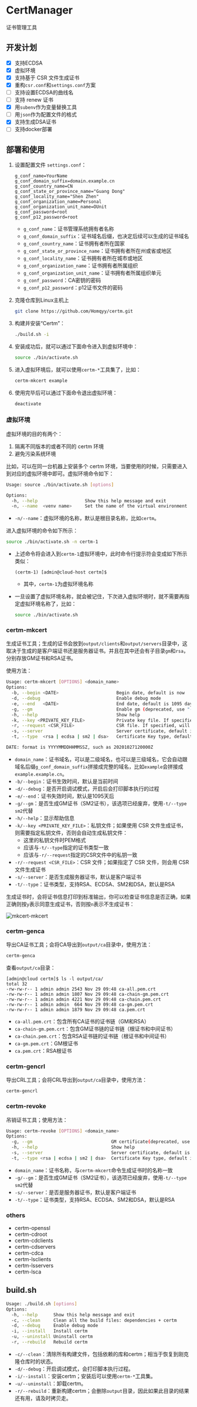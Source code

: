 # CertManager

证书管理工具

## 开发计划

- [x] 支持ECDSA
- [x] 虚拟环境
- [x] 支持基于 CSR 文件生成证书
- [x] 重构`csr.conf`和`settings.conf`方案
- [ ] 支持设置ECDSA的曲线名
- [ ] 支持 renew 证书
- [x] 用`subenv`作为变量替换工具
- [ ] 用`json`作为配置文件的格式
- [x] 支持生成DSA证书
- [ ] 支持docker部署

## 部署和使用

1. 设置配置文件 `settings.conf`：

    ```text
    g_conf_name=YourName
    g_conf_domain_suffix=domain.example.cn
    g_conf_country_name=CN
    g_conf_state_or_province_name="Guang Dong"
    g_conf_locality_name="Shen Zhen"
    g_conf_organization_name=Personal
    g_conf_organization_unit_name=OUnit
    g_conf_password=root
    g_conf_p12_password=root
    ```

    - `g_conf_name`：证书管理系统拥有者名称
    - `g_conf_domain_suffix`：证书域名后缀，也决定后续可以生成的证书域名
    - `g_conf_country_name`：证书拥有者所在国家
    - `g_conf_state_or_province_name`：证书拥有者所在州或省或地区
    - `g_conf_locality_name`：证书拥有者所在城市或地区
    - `g_conf_organization_name`：证书拥有者所属组织
    - `g_conf_organization_unit_name`：证书拥有者所属组织单元
    - `g_conf_password`：CA密钥的密码
    - `g_conf_p12_password`：p12证书文件的密码

2. 克隆仓库到Linux主机上

    ```bash
    git clone https://github.com/Homqyy/certm.git
    ```

3. 构建并安装“Certm”：

    ```bash
    ./build.sh -i
    ```

4. 安装成功后，就可以通过下面命令进入到虚拟环境中：

    ```bash
    source ./bin/activate.sh
    ```

5. 进入虚拟环境后，就可以使用`certm-*`工具集了，比如：

    ```bash
    certm-mkcert example
    ```

6. 使用完毕后可以通过下面命令退出虚拟环境：

    ```bash
    deactivate
    ```

### 虚拟环境

虚拟环境的目的有两个：

1. 隔离不同版本的或者不同的 certm 环境
2. 避免污染系统环境

比如，可以在同一台机器上安装多个 certm 环境，当要使用的时候，只需要进入到对应的虚拟环境中即可。虚拟环境命令如下：

```bash
Usage: source ./bin/activate.sh [options]

Options:
  -h, --help                  Show this help message and exit
  -n, --name  <venv name>     Set the name of the virtual environment
```

- `-n/--name`：虚拟环境的名称，默认是根目录名称，比如`certm`。

进入虚拟环境的命令如下所示：

```bash
source ./bin/activate.sh -n certm-1
```

- 上述命令将会进入到`certm-1`虚拟环境中，此时命令行提示符会变成如下所示类似：

    ```text
    (certm-1) [admin@cloud-host certm]$
    ```

    - 其中，`certm-1`为虚拟环境名称

- 一旦设置了虚拟环境名称，就会被记住，下次进入虚拟环境时，就不需要再指定虚拟环境名称了，比如：

    ```bash
    source ./bin/activate.sh
    ```

### certm-mkcert

生成证书工具；生成的证书会放到`output/clients`和`output/servers`目录中，这取决于生成的是客户端证书还是服务器证书。并且在其中还会有子目录`gm`和`rsa`，分别存放GM证书和RSA证书。

使用方法：

```bash
Usage: certm-mkcert [OPTIONS] <domain_name>
Options:
  -b, --begin <DATE>                      Begin date, default is now
  -d, --debug                             Enable debug mode
  -e, --end   <DATE>                      End date, default is 1095 days
  -g, --gm                                Enable gm (deprecated, use "-t SM2" instead)
  -h, --help                              Show help
  -k, --key <PRIVATE_KEY_FILE>            Private key file. If specified of CSR file(-r), will use this key file
  -r, --request <CSR_FILE>                CSR file. If specified, will make certificate from CSR file
  -s, --server                            Server certificate, default is client
  -t, --type  <rsa | ecdsa | sm2 | dsa>   Certificate Key type, default is 'rsa', 

DATE: format is YYYYMMDDHHMMSSZ, such as 20201027120000Z
```

- `domain_name`：证书域名，可以是二级域名，也可以是三级域名，它会自动跟域名后缀`g_conf_domain_suffix`拼接成完整的域名，比如`example`会拼接成`example.example.cn`。
- `-b/--begin`：证书生效时间，默认是当前时间
- `-d/--debug`：是否开启调试模式，开启后会打印脚本执行的过程
- `-e/--end`：证书失效时间，默认是1095天后
- `-g/--gm`：是否生成GM证书（SM2证书），该选项已经废弃，使用`-t/--type sm2`代替
- `-h/--help`：显示帮助信息
- `-k/--key <PRIVATE_KEY_FILE>`：私钥文件；如果使用 CSR 文件生成证书，则需要指定私钥文件，否则会自动生成私钥文件：
    - 这里的私钥文件时PEM格式
    - 应该与`-t/--type`指定的证书类型一致
    - 应该与`-r/--request`指定的CSR文件中的私钥一致
- `-r/--request <CSR_FILE>`：CSR 文件；如果指定了 CSR 文件，则会用 CSR 文件生成证书
- `-s/--server`：是否生成服务器证书，默认是客户端证书
- `-t/--type`：证书类型，支持RSA、ECDSA、SM2和DSA，默认是RSA

生成证书时，会将证书信息打印到标准输出，你可以检查证书信息是否正确，如果正确则按`y`表示同意生成证书，否则按`n`表示不生成证书：

![mkcert-mkcert](/docs/assets/certm-mkcert.png)

### certm-genca

导出CA证书工具；会将CA导出到`output/ca`目录中，使用方法：

```bash
certm-genca
```

查看`output/ca`目录：

```text
[admin@cloud certm]$ ls -l output/ca/
total 32
-rw-rw-r-- 1 admin admin 2543 Nov 29 09:48 ca-all.pem.crt
-rw-rw-r-- 1 admin admin 1807 Nov 29 09:48 ca-chain-gm.pem.crt
-rw-rw-r-- 1 admin admin 4221 Nov 29 09:48 ca-chain.pem.crt
-rw-rw-r-- 1 admin admin  664 Nov 29 09:48 ca-gm.pem.crt
-rw-rw-r-- 1 admin admin 1879 Nov 29 09:48 ca.pem.crt
```

- `ca-all.pem.crt`：包含所有CA证书的证书链（GM和RSA）
- `ca-chain-gm.pem.crt`：包含GM证书链的证书链（根证书和中间证书）
- `ca-chain.pem.crt`：包含RSA证书链的证书链（根证书和中间证书）
- `ca-gm.pem.crt`：GM根证书
- `ca.pem.crt`：RSA根证书

### certm-gencrl

导出CRL工具；会将CRL导出到`output/ca`目录中，使用方法：

```bash
certm-gencrl
```

### certm-revoke

吊销证书工具；使用方法：

```bash
Usage: certm-revoke [OPTIONS] <domain_name>
Options:
  -g, --gm                              GM certificate(deprecated, use "-t sm2" instead)
  -h, --help                            Show help
  -s, --server                          Server certificate, default is client
  -t, --type <rsa | ecdsa | sm2 | dsa>  Certificate Key type, default is 'rsa'
```

- `domain_name`：证书名称，与`certm-mkcert`命令生成证书时的名称一致
- `-g/--gm`：是否生成GM证书（SM2证书），该选项已经废弃，使用`-t/--type sm2`代替
- `-s/--server`：是否是服务器证书，默认是客户端证书
- `-t/--type`：证书类型，支持RSA、ECDSA、SM2和DSA，默认是RSA

### others

- certm-openssl
- certm-cdroot
- certm-cdclients
- certm-cdservers
- certm-cdca
- certm-lsclients
- certm-lsservers
- certm-lsca

## build.sh

```bash
Usage: ./build.sh [options]
Options:
  -h, --help      Show this help message and exit
  -c, --clean     Clean all the build files: dependencies + certm
  -d, --debug     Enable debug mode
  -i, --install   Install certm
  -u, --uninstall Uninstall certm
  -r, --rebuild   Rebuild certm
```

- `-c/--clean`：清除所有构建文件，包括依赖的库和certm；相当于恢复到刚克隆仓库时的状态。
- `-d/--debug`：开启调试模式，会打印脚本执行过程。
- `-i/--install`：安装certm；安装后可以使用`certm-*`工具集。
- `-u/--uninstall`：卸载certm。
- `-r/--rebuild`：重新构建certm；会删除`output`目录，因此如果此目录的结果还有用，请及时拷贝走。